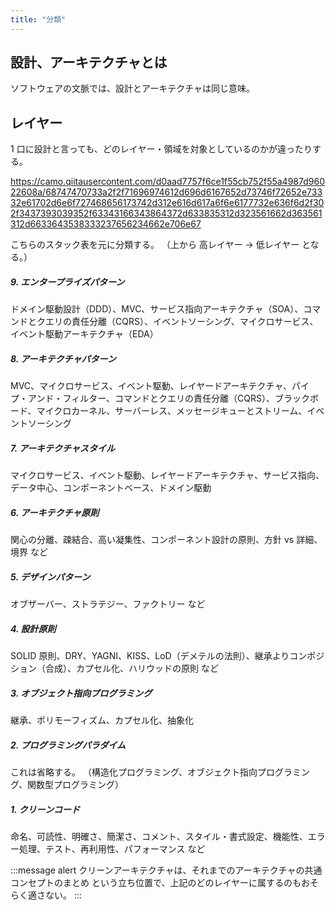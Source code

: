 ```yaml
---
title: "分類"
---
```


## 設計、アーキテクチャとは

ソフトウェアの文脈では、設計とアーキテクチャは同じ意味。

## レイヤー

1 口に設計と言っても、どのレイヤー・領域を対象としているのかが違ったりする。

https://camo.qiitausercontent.com/d0aad7757f6ce1f55cb752f55a4987d96022608a/68747470733a2f2f71696974612d696d6167652d73746f72652e73332e61702d6e6f727468656173742d312e616d617a6f6e6177732e636f6d2f302f3437393039352f63343166343864372d633835312d323561662d363561312d6633643538333237656234662e706e67

こちらのスタック表を元に分類する。
（上から 高レイヤー → 低レイヤー となる。）

##### 9. エンタープライズパターン

ドメイン駆動設計（DDD）、MVC、サービス指向アーキテクチャ（SOA）、コマンドとクエリの責任分離（CQRS）、イベントソーシング、マイクロサービス、イベント駆動アーキテクチャ（EDA）

##### 8. アーキテクチャパターン

MVC、マイクロサービス、イベント駆動、レイヤードアーキテクチャ、パイプ・アンド・フィルター、コマンドとクエリの責任分離（CQRS）、ブラックボード、マイクロカーネル、サーバーレス、メッセージキューとストリーム、イベントソーシング

##### 7. アーキテクチャスタイル

マイクロサービス、イベント駆動、レイヤードアーキテクチャ、サービス指向、データ中心、コンポーネントベース、ドメイン駆動

##### 6. アーキテクチャ原則

関心の分離、疎結合、高い凝集性、コンポーネント設計の原則、方針 vs 詳細、境界 など

##### 5. デザインパターン

オブザーバー、ストラテジー、ファクトリー など

##### 4. 設計原則

SOLID 原則、DRY、YAGNI、KISS、LoD（デメテルの法則）、継承よりコンポジション（合成）、カプセル化、ハリウッドの原則 など

##### 3. オブジェクト指向プログラミング

継承、ポリモーフィズム、カプセル化、抽象化

##### 2. プログラミングパラダイム

これは省略する。
（構造化プログラミング、オブジェクト指向プログラミング、関数型プログラミング）

##### 1. クリーンコード

命名、可読性、明確さ、簡潔さ、コメント、スタイル・書式設定、機能性、エラー処理、テスト、再利用性、パフォーマンス など

:::message alert
クリーンアーキテクチャは、それまでのアーキテクチャの共通コンセプトのまとめ という立ち位置で、上記のどのレイヤーに属するのもおそらく適さない。
:::

